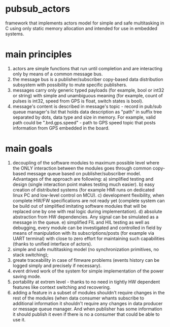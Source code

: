# pubsub_actors
framework that implements actors model for simple and safe multitasking in C using only static memory allocation and intended for use in embedded systems.

# main principles
1) actors are simple functions that run until completion and are interacting only by means of a common message bus.
2) the message bus is a publisher/subscriber copy-based data distribution subsystem with possibility to mute specific publishers.
3) messages carry only generic typed payloads (for example, bool or int32 or string) with simple and unambiguous meaning (for example, count of pulses is int32, speed from GPS is float, switch states is bool).
4) message's content is described in message's topic - record in pub/sub queue manager's list that holds data description as "path" in suffix tree separated by dots, data type and size in memory. For example, valid path could be ".brd.gps.speed" - path to GPS speed topic that posts information from GPS embedded in the board.

# main goals
1) decoupling of the software modules to maximum possible level where the ONLY interaction between the modules goes through common copy-based message queue based on publisher/subscriber model. Advantages of the approach are following:
  a) simplified testing and design (single interaction point makes testing much easier).
  b) easy creation of distributed systems (for example HMI runs on dedicated linux PC and low-level control on MCU). 
  c) development flexibility, when complete HW/FW specifications are not ready yet (complete system can be build out of simplified imitating software modules that will be replaced one by one with real logic during implementation).
  d) absolute abstraction from HW dependencies. Any signal can be simulated as a message in the queue.
  e) simplified FIL and HIL testing as well as debugging, every module can be investigated and controlled in field by means of manipulation with its subscriptions/posts (for example via UART terminal) with close to zero effort for maintaining such capabilities (thanks to unified interface of actors).
2) simple and safe multitasking model (no synchronization primitives, no stack switching);
3) greate traceability in case of fimware problems (events history can be logged simply and precisely if necessary). 
4) event drived work of the system for simple implementation of the power saving mode.
5) portability at extrem level - thanks to no need in tightly HW dependent features like context switching and recovering.
6) adding a feature in a subset of modules shouldn't require changes in the rest of the modules (when data consumer whants subscribe to additional information it shouldn't require any changes in data producer or message queue manager. And when publisher has some information it should publish it even if there is no a consumer that could be able to use it.
